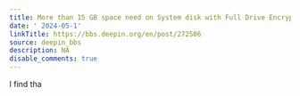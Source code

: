 ```yaml
---
title: More than 15 GB space need on System disk with Full Drive Encryption 
date: ' 2024-05-1'
linkTitle: https://bbs.deepin.org/en/post/272506
source: deepin_bbs
description: NA
disable_comments: true
---
```

I find tha
